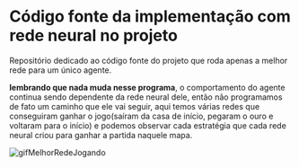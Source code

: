 # Código fonte da implementação com rede neural no projeto

Repositório dedicado ao código fonte do projeto que roda apenas a melhor rede para um único agente.

**lembrando que nada muda nesse programa**, o comportamento do agente continua sendo dependente da rede neural 
dele, então não programamos de fato um caminho que ele vai seguir, aqui temos várias redes que conseguiram ganhar o 
jogo(saíram da casa de início, pegaram o ouro e voltaram para o início) e podemos observar cada estratégia que cada 
rede neural criou para ganhar a partida naquele mapa.

![gifMelhorRedeJogando](https://github.com/thag0/Projeto-Wumpus-Inteligencia-Computacional/assets/91092364/77fa20f0-083b-4788-b248-f6e22172c7ab)

